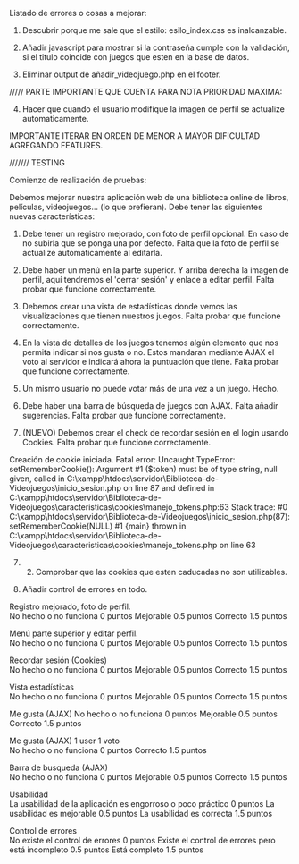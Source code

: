 Listado de errores o cosas a mejorar:

1. Descubrir porque me sale que el estilo: esilo_index.css es inalcanzable.

4. Añadir javascript para mostrar si la contraseña cumple con la validación, si el titulo coincide con juegos que esten en la base de datos.

13. Eliminar output de añadir_videojuego.php en el footer.

///// PARTE IMPORTANTE QUE CUENTA PARA NOTA PRIORIDAD MAXIMA:

4. Hacer que cuando el usuario modifique la imagen de perfil se actualize automaticamente.

IMPORTANTE ITERAR EN ORDEN DE MENOR A MAYOR DIFICULTAD AGREGANDO FEATURES.

/////// TESTING


Comienzo de realización de pruebas:


Debemos mejorar nuestra aplicación web de una biblioteca online de libros, películas, videojuegos... (lo que prefieran). Debe tener las siguientes nuevas características:




1. Debe tener un registro mejorado, con foto de perfil opcional. En caso de no subirla que se ponga una por defecto. 
Falta que la foto de perfil se actualize automaticamente al editarla.



2. Debe haber un menú en la parte superior. Y arriba derecha la imagen de perfil, aquí tendremos el 'cerrar sesión' y enlace a editar perfil.
Falta probar que funcione correctamente.



3. Debemos crear una vista de estadísticas donde vemos las visualizaciones que tienen nuestros juegos.
Falta probar que funcione correctamente.


4. En la vista de detalles de los juegos tenemos algún elemento que nos permita indicar si nos gusta o no. Estos mandaran mediante AJAX el voto al servidor e indicará ahora la puntuación que tiene.
Falta probar que funcione correctamente.


5. Un mismo usuario no puede votar más de una vez a un juego.
Hecho.

6. Debe haber una barra de búsqueda de juegos con AJAX.
Falta añadir sugerencias. Falta probar que funcione correctamente.

7. (NUEVO) Debemos crear el check de recordar sesión en el login usando Cookies.
Falta probar que funcione correctamente.

Creación de cookie iniciada.
Fatal error: Uncaught TypeError: setRememberCookie(): Argument #1 ($token) must be of type string, null given, called in C:\xampp\htdocs\servidor\Biblioteca-de-Videojuegos\inicio_sesion.php on line 87 and defined in C:\xampp\htdocs\servidor\Biblioteca-de-Videojuegos\caracteristicas\cookies\manejo_tokens.php:63 Stack trace: #0 C:\xampp\htdocs\servidor\Biblioteca-de-Videojuegos\inicio_sesion.php(87): setRememberCookie(NULL) #1 {main} thrown in C:\xampp\htdocs\servidor\Biblioteca-de-Videojuegos\caracteristicas\cookies\manejo_tokens.php on line 63


7. 2. Comprobar que las cookies que esten caducadas no son utilizables. 


8. Añadir control de errores en todo.





Registro mejorado, foto de perfil.	
No hecho o no funciona
0 puntos
Mejorable
0.5 puntos
Correcto
1.5 puntos


Menú parte superior y editar perfil.	
No hecho o no funciona
0 puntos
Mejorable
0.5 puntos
Correcto
1.5 puntos


Recordar sesión (Cookies)	
No hecho o no funciona
0 puntos
Mejorable
0.5 puntos
Correcto
1.5 puntos


Vista estadísticas	
No hecho o no funciona
0 puntos
Mejorable
0.5 puntos
Correcto
1.5 puntos


Me gusta (AJAX)	
No hecho o no funciona
0 puntos
Mejorable
0.5 puntos
Correcto
1.5 puntos


Me gusta (AJAX) 1 user 1 voto	
No hecho o no funciona
0 puntos
Correcto
1.5 puntos


Barra de busqueda (AJAX)	
No hecho o no funciona
0 puntos
Mejorable
0.5 puntos
Correcto
1.5 puntos


Usabilidad	
La usabilidad de la aplicación es engorroso o poco práctico
0 puntos
La usabilidad es mejorable
0.5 puntos
La usabilidad es correcta
1.5 puntos


Control de errores	
No existe el control de errores
0 puntos
Existe el control de errores pero está incompleto
0.5 puntos
Está completo
1.5 puntos